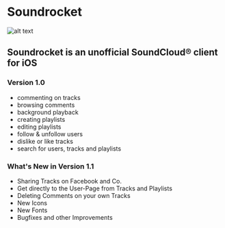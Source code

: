 # Soundrocket

![alt text](http://soundrocket.sebastianboldt.com/assets/mirror-017dc2cf7d1d9e8b44431501104c0b7b.png "Logo Title Text 1")
## Soundrocket is an unofficial SoundCloud® client for iOS

### Version 1.0

* commenting on tracks
* browsing comments
* background playback
* creating playlists
* editing playlists
* follow & unfollow users
* dislike or like tracks
* search for users, tracks and playlists


### What's New in Version 1.1
* Sharing Tracks on Facebook and Co.
* Get directly to the User-Page from Tracks and Playlists
* Deleting Comments on your own Tracks
* New Icons
* New Fonts
* Bugfixes and other Improvements
